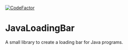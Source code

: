 [![CodeFactor](https://www.codefactor.io/repository/github/joeftiger/javaloadingbar/badge)](https://www.codefactor.io/repository/github/joeftiger/javaloadingbar)

# JavaLoadingBar
A small library to create a loading bar for Java programs.
